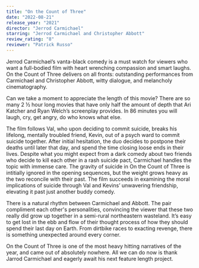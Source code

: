 ```yaml
---
title: "On the Count of Three"
date: "2022-08-21"
release_year: "2021"
director: "Jerrod Carmichael"
starring: "Jerrod Carmichael and Christopher Abbott"
review_rating: "8"
reviewer: "Patrick Russo"
---
```


Jerrod Carmichael’s vanta-black comedy is a must watch for viewers who want a full-bodied film with heart wrenching compassion and smart laughs. On the Count of Three delivers on all fronts: outstanding performances from Carmichael and Christopher Abbott, witty dialogue, and melancholy cinematography.

Can we take a moment to appreciate the length of this movie? There are so many 2 ½ hour long movies that have only half the amount of depth that Ari Katcher and Ryan Welch’s screenplay provides. In 86 minutes you will laugh, cry, get angry, do who knows what else.

The film follows Val, who upon deciding to commit suicide, breaks his lifelong, mentally troubled friend, Kevin, out of a psych ward to commit suicide together. After initial hesitation, the duo decides to postpone their deaths until later that day, and spend the time closing loose ends in their lives. Despite what you might expect from a dark comedy about two friends who decide to kill each other in a rash suicide pact, Carmichael handles the topic with immense care. The gravity of suicide in On the Count of Three is intitially ignored in the opening sequences, but the weight grows heavy as the two reconcile with their past. The film succeeds in examining the moral implications of suicide through Val and Kevins’ unwavering friendship, elevating it past just another buddy comedy.

There is a natural rhythm between Carmichael and Abbott. The pair compliment each other's personalities, convincing the viewer that these two really did grow up together in a semi-rural northeastern wasteland. It’s easy to get lost in the ebb and flow of their thought process of how they should spend their last day on Earth. From dirtbike races to exacting revenge, there is something unexpected around every corner.

On the Count of Three is one of the most heavy hitting narratives of the year, and came out of absolutely nowhere. All we can do now is thank Jarrod Carmichael and eagerly await his next feature length project.
